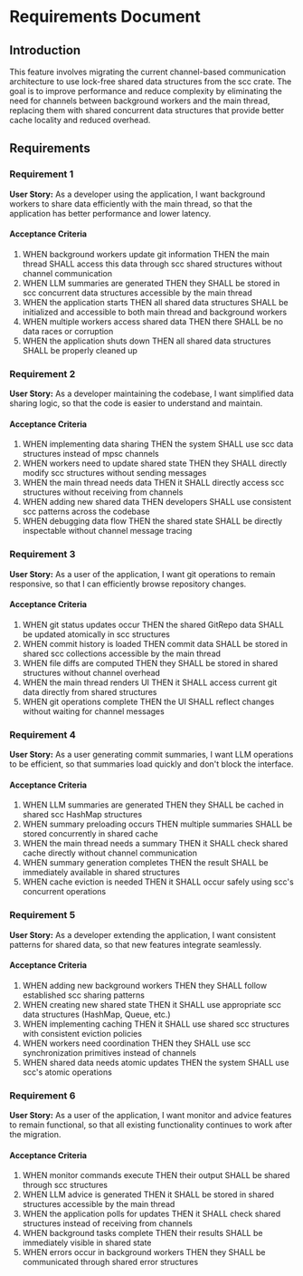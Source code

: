 # Requirements Document

## Introduction

This feature involves migrating the current channel-based communication architecture to use lock-free shared data structures from the scc crate. The goal is to improve performance and reduce complexity by eliminating the need for channels between background workers and the main thread, replacing them with shared concurrent data structures that provide better cache locality and reduced overhead.

## Requirements

### Requirement 1

**User Story:** As a developer using the application, I want background workers to share data efficiently with the main thread, so that the application has better performance and lower latency.

#### Acceptance Criteria

1. WHEN background workers update git information THEN the main thread SHALL access this data through scc shared structures without channel communication
2. WHEN LLM summaries are generated THEN they SHALL be stored in scc concurrent data structures accessible by the main thread
3. WHEN the application starts THEN all shared data structures SHALL be initialized and accessible to both main thread and background workers
4. WHEN multiple workers access shared data THEN there SHALL be no data races or corruption
5. WHEN the application shuts down THEN all shared data structures SHALL be properly cleaned up

### Requirement 2

**User Story:** As a developer maintaining the codebase, I want simplified data sharing logic, so that the code is easier to understand and maintain.

#### Acceptance Criteria

1. WHEN implementing data sharing THEN the system SHALL use scc data structures instead of mpsc channels
2. WHEN workers need to update shared state THEN they SHALL directly modify scc structures without sending messages
3. WHEN the main thread needs data THEN it SHALL directly access scc structures without receiving from channels
4. WHEN adding new shared data THEN developers SHALL use consistent scc patterns across the codebase
5. WHEN debugging data flow THEN the shared state SHALL be directly inspectable without channel message tracing

### Requirement 3

**User Story:** As a user of the application, I want git operations to remain responsive, so that I can efficiently browse repository changes.

#### Acceptance Criteria

1. WHEN git status updates occur THEN the shared GitRepo data SHALL be updated atomically in scc structures
2. WHEN commit history is loaded THEN commit data SHALL be stored in shared scc collections accessible by the main thread
3. WHEN file diffs are computed THEN they SHALL be stored in shared structures without channel overhead
4. WHEN the main thread renders UI THEN it SHALL access current git data directly from shared structures
5. WHEN git operations complete THEN the UI SHALL reflect changes without waiting for channel messages

### Requirement 4

**User Story:** As a user generating commit summaries, I want LLM operations to be efficient, so that summaries load quickly and don't block the interface.

#### Acceptance Criteria

1. WHEN LLM summaries are generated THEN they SHALL be cached in shared scc HashMap structures
2. WHEN summary preloading occurs THEN multiple summaries SHALL be stored concurrently in shared cache
3. WHEN the main thread needs a summary THEN it SHALL check shared cache directly without channel communication
4. WHEN summary generation completes THEN the result SHALL be immediately available in shared structures
5. WHEN cache eviction is needed THEN it SHALL occur safely using scc's concurrent operations

### Requirement 5

**User Story:** As a developer extending the application, I want consistent patterns for shared data, so that new features integrate seamlessly.

#### Acceptance Criteria

1. WHEN adding new background workers THEN they SHALL follow established scc sharing patterns
2. WHEN creating new shared state THEN it SHALL use appropriate scc data structures (HashMap, Queue, etc.)
3. WHEN implementing caching THEN it SHALL use shared scc structures with consistent eviction policies
4. WHEN workers need coordination THEN they SHALL use scc synchronization primitives instead of channels
5. WHEN shared data needs atomic updates THEN the system SHALL use scc's atomic operations

### Requirement 6

**User Story:** As a user of the application, I want monitor and advice features to remain functional, so that all existing functionality continues to work after the migration.

#### Acceptance Criteria

1. WHEN monitor commands execute THEN their output SHALL be shared through scc structures
2. WHEN LLM advice is generated THEN it SHALL be stored in shared structures accessible by the main thread
3. WHEN the application polls for updates THEN it SHALL check shared structures instead of receiving from channels
4. WHEN background tasks complete THEN their results SHALL be immediately visible in shared state
5. WHEN errors occur in background workers THEN they SHALL be communicated through shared error structures